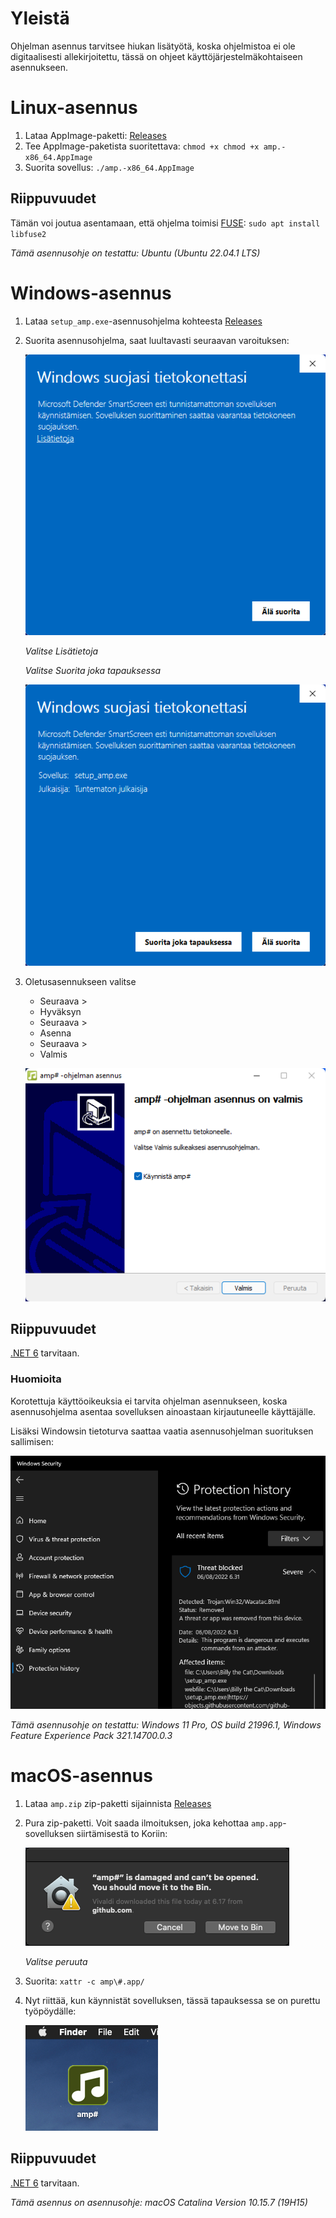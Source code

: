 # Yleistä
Ohjelman asennus tarvitsee hiukan lisätyötä, koska ohjelmistoa ei ole digitaalisesti allekirjoitettu, tässä on ohjeet käyttöjärjestelmäkohtaiseen asennukseen.

# Linux-asennus
1. Lataa AppImage-paketti: [Releases](https://github.com/VPKSoft/amp-multi/releases)
2. Tee AppImage-paketista suoritettava: `chmod +x chmod +x amp.-x86_64.AppImage`
3. Suorita sovellus: `./amp.-x86_64.AppImage`

## Riippuvuudet
Tämän voi joutua asentamaan, että ohjelma toimisi [FUSE](https://github.com/AppImage/AppImageKit/wiki/FUSE): `sudo apt install libfuse2`

*Tämä asennusohje on testattu: Ubuntu (Ubuntu 22.04.1 LTS)*

# Windows-asennus
1. Lataa `setup_amp.exe`-asennusohjelma kohteesta [Releases](https://github.com/VPKSoft/amp-multi/releases)
2. Suorita asennusohjelma, saat luultavasti seuraavan varoituksen:

   ![image](img/mixed/windows_install1.png)

   *Valitse Lisätietoja* 
   
   *Valitse Suorita joka tapauksessa*

   ![image](img/mixed/windows_install2.png)

3. Oletusasennukseen valitse

    * Seuraava >
    * Hyväksyn
    * Seuraava >
    * Asenna
    * Seuraava >
    * Valmis


    ![image](img/mixed/windows_install3.png)


## Riippuvuudet
[.NET 6](https://dotnet.microsoft.com/en-us/download) tarvitaan.

### Huomioita
Korotettuja käyttöoikeuksia ei tarvita ohjelman asennukseen, koska asennusohjelma asentaa sovelluksen ainoastaan kirjautuneelle käyttäjälle.

Lisäksi Windowsin tietoturva saattaa vaatia asennusohjelman suorituksen sallimisen:

![image](img/mixed/windows_install4.png)

*Tämä asennusohje on testattu: Windows 11 Pro, OS build 21996.1, Windows Feature Experience Pack 321.14700.0.3*

# macOS-asennus
1. Lataa `amp.zip` zip-paketti sijainnista [Releases](https://github.com/VPKSoft/amp-multi/releases)

2. Pura zip-paketti. Voit saada ilmoituksen, joka kehottaa `amp.app`-sovelluksen siirtämisestä to Koriin:

    ![image](img/mixed/macos_install1.png)

    *Valitse peruuta*

3. Suorita: `xattr -c amp\#.app/`

4. Nyt riittää, kun käynnistät sovelluksen, tässä tapauksessa se on purettu työpöydälle:

    ![image](img/mixed/macos_install2.png)


## Riippuvuudet
[.NET 6](https://dotnet.microsoft.com/en-us/download) tarvitaan.

*Tämä asennus on asennusohje: macOS Catalina Version 10.15.7 (19H15)*
